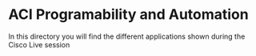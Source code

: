 # ACI Programability and Automation

In this directory you will find the different applications shown during the Cisco Live session


